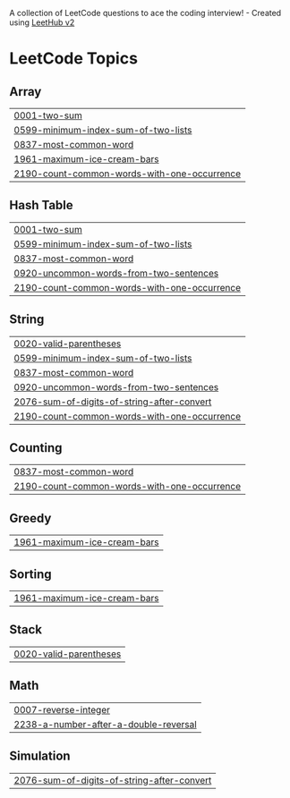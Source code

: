 A collection of LeetCode questions to ace the coding interview! - Created using [LeetHub v2](https://github.com/arunbhardwaj/LeetHub-2.0)
<!---LeetCode Topics Start-->
# LeetCode Topics
## Array
|  |
| ------- |
| [0001-two-sum](https://github.com/tmakude/LeetCode/tree/master/0001-two-sum) |
| [0599-minimum-index-sum-of-two-lists](https://github.com/tmakude/LeetCode/tree/master/0599-minimum-index-sum-of-two-lists) |
| [0837-most-common-word](https://github.com/tmakude/LeetCode/tree/master/0837-most-common-word) |
| [1961-maximum-ice-cream-bars](https://github.com/tmakude/LeetCode/tree/master/1961-maximum-ice-cream-bars) |
| [2190-count-common-words-with-one-occurrence](https://github.com/tmakude/LeetCode/tree/master/2190-count-common-words-with-one-occurrence) |
## Hash Table
|  |
| ------- |
| [0001-two-sum](https://github.com/tmakude/LeetCode/tree/master/0001-two-sum) |
| [0599-minimum-index-sum-of-two-lists](https://github.com/tmakude/LeetCode/tree/master/0599-minimum-index-sum-of-two-lists) |
| [0837-most-common-word](https://github.com/tmakude/LeetCode/tree/master/0837-most-common-word) |
| [0920-uncommon-words-from-two-sentences](https://github.com/tmakude/LeetCode/tree/master/0920-uncommon-words-from-two-sentences) |
| [2190-count-common-words-with-one-occurrence](https://github.com/tmakude/LeetCode/tree/master/2190-count-common-words-with-one-occurrence) |
## String
|  |
| ------- |
| [0020-valid-parentheses](https://github.com/tmakude/LeetCode/tree/master/0020-valid-parentheses) |
| [0599-minimum-index-sum-of-two-lists](https://github.com/tmakude/LeetCode/tree/master/0599-minimum-index-sum-of-two-lists) |
| [0837-most-common-word](https://github.com/tmakude/LeetCode/tree/master/0837-most-common-word) |
| [0920-uncommon-words-from-two-sentences](https://github.com/tmakude/LeetCode/tree/master/0920-uncommon-words-from-two-sentences) |
| [2076-sum-of-digits-of-string-after-convert](https://github.com/tmakude/LeetCode/tree/master/2076-sum-of-digits-of-string-after-convert) |
| [2190-count-common-words-with-one-occurrence](https://github.com/tmakude/LeetCode/tree/master/2190-count-common-words-with-one-occurrence) |
## Counting
|  |
| ------- |
| [0837-most-common-word](https://github.com/tmakude/LeetCode/tree/master/0837-most-common-word) |
| [2190-count-common-words-with-one-occurrence](https://github.com/tmakude/LeetCode/tree/master/2190-count-common-words-with-one-occurrence) |
## Greedy
|  |
| ------- |
| [1961-maximum-ice-cream-bars](https://github.com/tmakude/LeetCode/tree/master/1961-maximum-ice-cream-bars) |
## Sorting
|  |
| ------- |
| [1961-maximum-ice-cream-bars](https://github.com/tmakude/LeetCode/tree/master/1961-maximum-ice-cream-bars) |
## Stack
|  |
| ------- |
| [0020-valid-parentheses](https://github.com/tmakude/LeetCode/tree/master/0020-valid-parentheses) |
## Math
|  |
| ------- |
| [0007-reverse-integer](https://github.com/tmakude/LeetCode/tree/master/0007-reverse-integer) |
| [2238-a-number-after-a-double-reversal](https://github.com/tmakude/LeetCode/tree/master/2238-a-number-after-a-double-reversal) |
## Simulation
|  |
| ------- |
| [2076-sum-of-digits-of-string-after-convert](https://github.com/tmakude/LeetCode/tree/master/2076-sum-of-digits-of-string-after-convert) |
<!---LeetCode Topics End-->